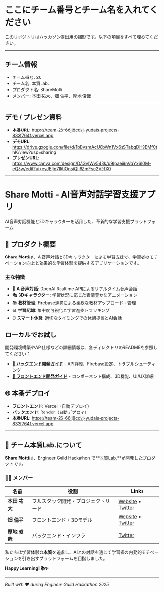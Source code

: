 # ここにチーム番号とチーム名を入れてください

このリポジトリはハッカソン提出用の雛形です。以下の項目をすべて埋めてください。

---

## チーム情報
- チーム番号: 26
- チーム名: 本質Lab.
- プロダクト名: ShareMotti
- メンバー: 本田 祐大、畑 倫平、厚地 俊哉

---

## デモ / プレゼン資料
- **本番URL**: https://team-26-66jj8cdvj-yudais-projects-833f764f.vercel.app
- **デモURL**: https://drive.google.com/file/d/1bDvsmAcU8bWn1Vx6sSTabqDH9EMf0thK/view?usp=sharing
- **プレゼンURL**: https://www.canva.com/design/DAGylWv54Bk/u9Ipaei9nVqYx6lOM-eQ8w/edit?ui=eyJEIjp7IlAiOnsiQiI6ZmFsc2V9fX0

---

# Share Motti - AI音声対話学習支援アプリ

AI音声対話機能と3Dキャラクターを活用した、革新的な学習支援プラットフォーム

## 🎯 **プロダクト概要**

**Share Motti**は、AI音声対話と3Dキャラクターによる学習支援で、学習者のモチベーション向上と効果的な学習体験を提供するアプリケーションです。

### 主な特徴
- 🤖 **AI音声対話**: OpenAI Realtime APIによるリアルタイム音声会話
- 🎭 **3Dキャラクター**: 学習状況に応じた表情豊かなアニメーション
- 📚 **教材管理**: Firebase連携による柔軟な教材アップロード・管理
- 📊 **学習記録**: 集中度可視化と学習進捗トラッキング
- ⏰ **スマート休憩**: 適切なタイミングでの休憩提案とAI会話

## ローカルでお試し

開発環境構築やAPI仕様などの詳細情報は、各ディレクトリのREADMEを参照してください：

- **[📖 バックエンド開発ガイド](./backend/README.md)** - API詳細、Firebase設定、トラブルシューティング
- **[📖 フロントエンド開発ガイド](./frontend/README.md)** - コンポーネント構成、3D機能、UI/UX詳細

## 🌐 **本番デプロイ**

- **フロントエンド**: Vercel（自動デプロイ）
- **バックエンド**: Render（自動デプロイ）
- **本番URL**: https://team-26-66jj8cdvj-yudais-projects-833f764f.vercel.app

---

## 👥 **チーム本質Lab.について**

**Share Motti**は、Engineer Guild Hackathon で**[本質Lab.](https://app.ait.kyushu-u.ac.jp/)**が開発したプロダクトです。

### 🧑‍💻 **メンバー**

| 名前 | 役割 | Links |
|------|------|-------|
| **本田 祐大** | フルスタック開発・プロジェクトリード | [Website](https://yudaihonda.com) • [Twitter](https://x.com/1RvADKclaV38240) |
| **畑 倫平** | フロントエンド・3Dモデル | [Website](https://rimpei-hata.com/) • [Twitter](https://x.com/sadalmelik2002) |
| **厚地 俊哉** | バックエンド・インフラ | [Twitter](https://x.com/atgnu1027) |

私たちは学習体験の**本質**を追求し、AIとの対話を通じて学習者の内発的モチベーションを引き出すプラットフォームを目指しました。


**Happy Learning! 📚✨**

---
*Built with ❤️ during Engineer Guild Hackathon 2025*

